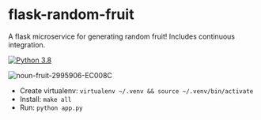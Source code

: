 # flask-random-fruit
A flask microservice for generating random fruit!
Includes continuous integration.

[![Python 3.8](https://github.com/eleffa/flask-random-fruit/actions/workflows/main.yml/badge.svg)](https://github.com/eleffa/flask-random-fruit/actions/workflows/main.yml)


![noun-fruit-2995906-EC008C](https://user-images.githubusercontent.com/58792/159097075-0b56852e-b6ff-4708-8d27-9474e5d17be5.png)

* Create virtualenv:  `virtualenv ~/.venv && source ~/.venv/bin/activate`
* Install:  `make all`
* Run:  `python app.py`
